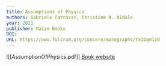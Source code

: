 ```yaml
---
title: Assumptions of Physics
authors: Gabriele Carcassi, Christine A. Aidala
year: 2021
publisher: Maize Books
DOI: 
URL: https://www.fulcrum.org/concern/monographs/tx31qm110
---
```


![[AssumptionOfPhysics.pdf]]
[Book website](https://www.fulcrum.org/concern/monographs/tx31qm110)
